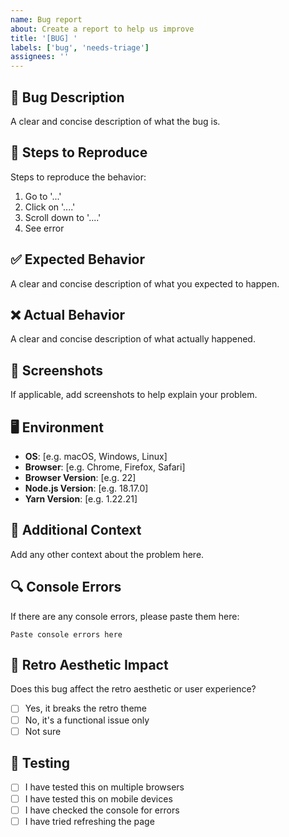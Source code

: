 ```yaml
---
name: Bug report
about: Create a report to help us improve
title: '[BUG] '
labels: ['bug', 'needs-triage']
assignees: ''
---
```


## 🐛 Bug Description

A clear and concise description of what the bug is.

## 🔄 Steps to Reproduce

Steps to reproduce the behavior:

1. Go to '...'
2. Click on '....'
3. Scroll down to '....'
4. See error

## ✅ Expected Behavior

A clear and concise description of what you expected to happen.

## ❌ Actual Behavior

A clear and concise description of what actually happened.

## 📸 Screenshots

If applicable, add screenshots to help explain your problem.

## 🖥️ Environment

- **OS**: [e.g. macOS, Windows, Linux]
- **Browser**: [e.g. Chrome, Firefox, Safari]
- **Browser Version**: [e.g. 22]
- **Node.js Version**: [e.g. 18.17.0]
- **Yarn Version**: [e.g. 1.22.21]

## 📝 Additional Context

Add any other context about the problem here.

## 🔍 Console Errors

If there are any console errors, please paste them here:

```
Paste console errors here
```

## 🎯 Retro Aesthetic Impact

Does this bug affect the retro aesthetic or user experience?

- [ ] Yes, it breaks the retro theme
- [ ] No, it's a functional issue only
- [ ] Not sure

## 🧪 Testing

- [ ] I have tested this on multiple browsers
- [ ] I have tested this on mobile devices
- [ ] I have checked the console for errors
- [ ] I have tried refreshing the page
